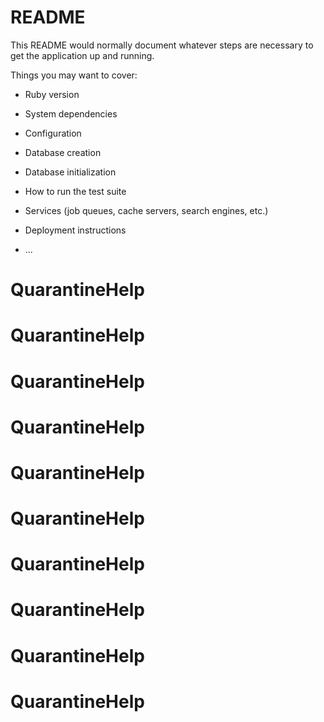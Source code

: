 # README

This README would normally document whatever steps are necessary to get the
application up and running.

Things you may want to cover:

* Ruby version

* System dependencies

* Configuration

* Database creation

* Database initialization

* How to run the test suite

* Services (job queues, cache servers, search engines, etc.)

* Deployment instructions

* ...
# QuarantineHelp
# QuarantineHelp
# QuarantineHelp
# QuarantineHelp
# QuarantineHelp
# QuarantineHelp
# QuarantineHelp
# QuarantineHelp
# QuarantineHelp
# QuarantineHelp
